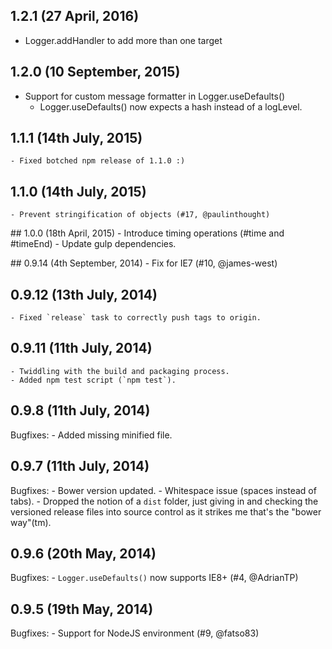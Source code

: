 ## 1.2.1 (27 April, 2016)
  - Logger.addHandler to add more than one target

## 1.2.0 (10 September, 2015)
  - Support for custom message formatter in Logger.useDefaults()
	- Logger.useDefaults() now expects a hash instead of a logLevel.

## 1.1.1 (14th July, 2015)
	- Fixed botched npm release of 1.1.0 :)

## 1.1.0 (14th July, 2015)
	- Prevent stringification of objects (#17, @paulinthought)

## 1.0.0 (18th April, 2015)
	- Introduce timing operations (#time and #timeEnd)
	- Update gulp dependencies.

## 0.9.14 (4th September, 2014)
	- Fix for IE7 (#10, @james-west)

## 0.9.12 (13th July, 2014)
	- Fixed `release` task to correctly push tags to origin.

## 0.9.11 (11th July, 2014)
	- Twiddling with the build and packaging process.
	- Added npm test script (`npm test`).

## 0.9.8 (11th July, 2014)

Bugfixes:
	- Added missing minified file.

## 0.9.7 (11th July, 2014)

Bugfixes:
	- Bower version updated.
	- Whitespace issue (spaces instead of tabs).
	- Dropped the notion of a `dist` folder, just giving in and checking the versioned release files into
		source control as it strikes me that's the "bower way"(tm).

## 0.9.6 (20th May, 2014)

Bugfixes:
	- `Logger.useDefaults()` now supports IE8+ (#4, @AdrianTP)

## 0.9.5 (19th May, 2014)

Bugfixes:
	- Support for NodeJS environment (#9, @fatso83)
